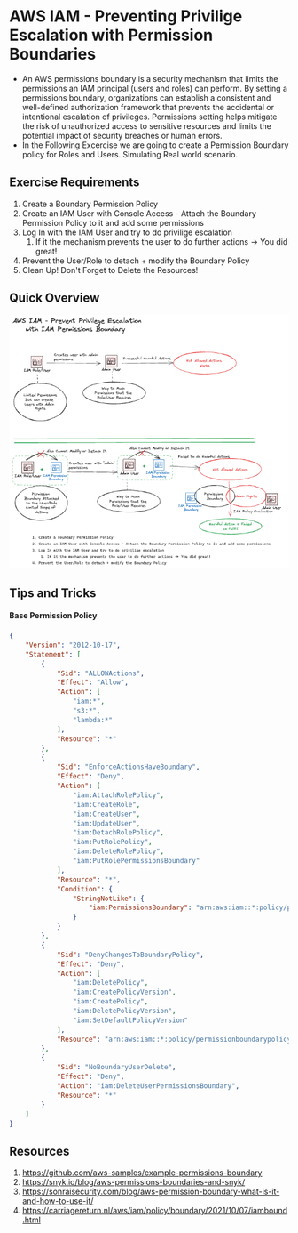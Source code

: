 # AWS IAM - Preventing Privilige Escalation with Permission Boundaries
- An AWS permissions boundary is a security mechanism that limits the permissions an IAM principal (users and roles) can perform. By setting a permissions boundary, organizations can establish a consistent and well-defined authorization framework that prevents the accidental or intentional escalation of privileges. Permissions setting helps mitigate the risk of unauthorized access to sensitive resources and limits the potential impact of security breaches or human errors.
- In the Following Excercise we are going to create a Permission Boundary policy for Roles and Users. Simulating Real world scenario.

## Exercise Requirements
1. Create a Boundary Permission Policy
1. Create an IAM User with Console Access - Attach the Boundary Permission Policy to it and add some permissions
1. Log In with the IAM User and try to do privilige escalation
    1. If it the mechanism prevents the user to do further actions -> You did great!
1. Prevent the User/Role to detach + modify the Boundary Policy
1. Clean Up! Don't Forget to Delete the Resources!

## Quick Overview
![AWS IAM - Preventing Privilige Escalation with Permission Boundaries](./iam-permission-boundaries-01.png)

## Tips and Tricks
#### Base Permission Policy
```json
{
    "Version": "2012-10-17",
    "Statement": [
        {
            "Sid": "ALLOWActions",
            "Effect": "Allow",
            "Action": [
                "iam:*",
                "s3:*",
                "lambda:*"
            ],
            "Resource": "*"
        },
        {
            "Sid": "EnforceActionsHaveBoundary",
            "Effect": "Deny",
            "Action": [
                "iam:AttachRolePolicy",
                "iam:CreateRole",
                "iam:CreateUser",
                "iam:UpdateUser",
                "iam:DetachRolePolicy",
                "iam:PutRolePolicy",
                "iam:DeleteRolePolicy",
                "iam:PutRolePermissionsBoundary"
            ],
            "Resource": "*",
            "Condition": {
                "StringNotLike": {
                    "iam:PermissionsBoundary": "arn:aws:iam::*:policy/permissionboundarypolicy"
                }
            }
        },
        {
            "Sid": "DenyChangesToBoundaryPolicy",
            "Effect": "Deny",
            "Action": [
                "iam:DeletePolicy",
                "iam:CreatePolicyVersion",
                "iam:CreatePolicy",
                "iam:DeletePolicyVersion",
                "iam:SetDefaultPolicyVersion"
            ],
            "Resource": "arn:aws:iam::*:policy/permissionboundarypolicy"
        },
        {
            "Sid": "NoBoundaryUserDelete",
            "Effect": "Deny",
            "Action": "iam:DeleteUserPermissionsBoundary",
            "Resource": "*"
        }
    ]
}
```

## Resources
1. https://github.com/aws-samples/example-permissions-boundary
1. https://snyk.io/blog/aws-permissions-boundaries-and-snyk/
1. https://sonraisecurity.com/blog/aws-permission-boundary-what-is-it-and-how-to-use-it/
1. https://carriagereturn.nl/aws/iam/policy/boundary/2021/10/07/iambound.html